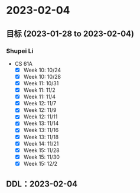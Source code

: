 # 2023-02-04
## 目标 (2023-01-28 to 2023-02-04)
### Shupei Li
- CS 61A
    - [x] Week 10: 10/24
    - [x] Week 10: 10/28
    - [x] Week 11: 10/31
    - [x] Week 11: 11/2
    - [x] Week 11: 11/4
    - [x] Week 12: 11/7
    - [x] Week 12: 11/9
    - [x] Week 12: 11/11
    - [x] Week 13: 11/14
    - [x] Week 13: 11/16
    - [x] Week 13: 11/18
    - [x] Week 14: 11/21
    - [x] Week 15: 11/28
    - [x] Week 15: 11/30
    - [x] Week 15: 12/2
 
## DDL：2023-02-04

